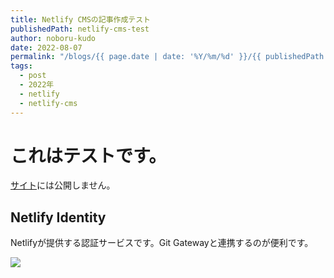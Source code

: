 ```yaml
---
title: Netlify CMSの記事作成テスト
publishedPath: netlify-cms-test
author: noboru-kudo
date: 2022-08-07
permalink: "/blogs/{{ page.date | date: '%Y/%m/%d' }}/{{ publishedPath }}/"
tags:
  - post
  - 2022年
  - netlify
  - netlify-cms
---
```

# これはテストです。

[サイト](https://developer.mamezou-tech.com)には公開しません。

## Netlify Identity

Netlifyが提供する認証サービスです。Git Gatewayと連携するのが便利です。

![](https://i.gyazo.com/dc9ee4de8a07293bec1a05edf8c92405.png)